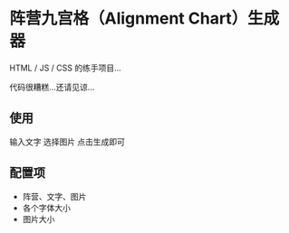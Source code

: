 # 阵营九宫格（Alignment Chart）生成器

HTML / JS / CSS 的练手项目...

代码很糟糕...还请见谅...

## 使用

输入文字 选择图片 点击生成即可

## 配置项

- 阵营、文字、图片
- 各个字体大小
- 图片大小